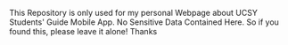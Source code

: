 This Repository is only used for my personal Webpage about UCSY Students' Guide Mobile App.
No Sensitive Data Contained Here.
So if you found this, please leave it alone!
Thanks
